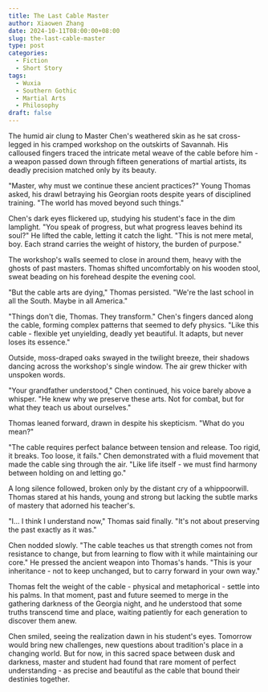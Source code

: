 ```yaml
---
title: The Last Cable Master
author: Xiaowen Zhang
date: 2024-10-11T08:00:00+08:00
slug: the-last-cable-master
type: post
categories:
  - Fiction
  - Short Story
tags:
  - Wuxia
  - Southern Gothic
  - Martial Arts
  - Philosophy
draft: false
---
```


The humid air clung to Master Chen's weathered skin as he sat cross-legged in his cramped workshop on the outskirts of Savannah. His calloused fingers traced the intricate metal weave of the cable before him - a weapon passed down through fifteen generations of martial artists, its deadly precision matched only by its beauty.

"Master, why must we continue these ancient practices?" Young Thomas asked, his drawl betraying his Georgian roots despite years of disciplined training. "The world has moved beyond such things."

Chen's dark eyes flickered up, studying his student's face in the dim lamplight. "You speak of progress, but what progress leaves behind its soul?" He lifted the cable, letting it catch the light. "This is not mere metal, boy. Each strand carries the weight of history, the burden of purpose."

The workshop's walls seemed to close in around them, heavy with the ghosts of past masters. Thomas shifted uncomfortably on his wooden stool, sweat beading on his forehead despite the evening cool.

"But the cable arts are dying," Thomas persisted. "We're the last school in all the South. Maybe in all America."

"Things don't die, Thomas. They transform." Chen's fingers danced along the cable, forming complex patterns that seemed to defy physics. "Like this cable - flexible yet unyielding, deadly yet beautiful. It adapts, but never loses its essence."

Outside, moss-draped oaks swayed in the twilight breeze, their shadows dancing across the workshop's single window. The air grew thicker with unspoken words.

"Your grandfather understood," Chen continued, his voice barely above a whisper. "He knew why we preserve these arts. Not for combat, but for what they teach us about ourselves."

Thomas leaned forward, drawn in despite his skepticism. "What do you mean?"

"The cable requires perfect balance between tension and release. Too rigid, it breaks. Too loose, it fails." Chen demonstrated with a fluid movement that made the cable sing through the air. "Like life itself - we must find harmony between holding on and letting go."

A long silence followed, broken only by the distant cry of a whippoorwill. Thomas stared at his hands, young and strong but lacking the subtle marks of mastery that adorned his teacher's.

"I... I think I understand now," Thomas said finally. "It's not about preserving the past exactly as it was."

Chen nodded slowly. "The cable teaches us that strength comes not from resistance to change, but from learning to flow with it while maintaining our core." He pressed the ancient weapon into Thomas's hands. "This is your inheritance - not to keep unchanged, but to carry forward in your own way."

Thomas felt the weight of the cable - physical and metaphorical - settle into his palms. In that moment, past and future seemed to merge in the gathering darkness of the Georgia night, and he understood that some truths transcend time and place, waiting patiently for each generation to discover them anew.

Chen smiled, seeing the realization dawn in his student's eyes. Tomorrow would bring new challenges, new questions about tradition's place in a changing world. But for now, in this sacred space between dusk and darkness, master and student had found that rare moment of perfect understanding - as precise and beautiful as the cable that bound their destinies together.